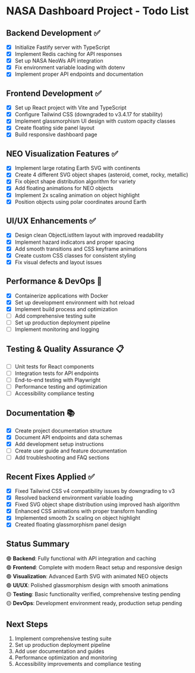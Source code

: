 # NASA Dashboard Project - Todo List

## Backend Development ✅

- [x] Initialize Fastify server with TypeScript
- [x] Implement Redis caching for API responses
- [x] Set up NASA NeoWs API integration
- [x] Fix environment variable loading with dotenv
- [x] Implement proper API endpoints and documentation

## Frontend Development ✅

- [x] Set up React project with Vite and TypeScript
- [x] Configure Tailwind CSS (downgraded to v3.4.17 for stability)
- [x] Implement glassmorphism UI design with custom opacity classes
- [x] Create floating side panel layout
- [x] Build responsive dashboard page

## NEO Visualization Features ✅

- [x] Implement large rotating Earth SVG with continents
- [x] Create 4 different SVG object shapes (asteroid, comet, rocky, metallic)
- [x] Fix object shape distribution algorithm for variety
- [x] Add floating animations for NEO objects
- [x] Implement 2x scaling animation on object highlight
- [x] Position objects using polar coordinates around Earth

## UI/UX Enhancements ✅

- [x] Design clean ObjectListItem layout with improved readability
- [x] Implement hazard indicators and proper spacing
- [x] Add smooth transitions and CSS keyframe animations
- [x] Create custom CSS classes for consistent styling
- [x] Fix visual defects and layout issues

## Performance & DevOps 🔄

- [x] Containerize applications with Docker
- [x] Set up development environment with hot reload
- [x] Implement build process and optimization
- [ ] Add comprehensive testing suite
- [ ] Set up production deployment pipeline
- [ ] Implement monitoring and logging

## Testing & Quality Assurance 📋

- [ ] Unit tests for React components
- [ ] Integration tests for API endpoints
- [ ] End-to-end testing with Playwright
- [ ] Performance testing and optimization
- [ ] Accessibility compliance testing

## Documentation 📚

- [x] Create project documentation structure
- [x] Document API endpoints and data schemas
- [x] Add development setup instructions
- [ ] Create user guide and feature documentation
- [ ] Add troubleshooting and FAQ sections

## Recent Fixes Applied ✅

- [x] Fixed Tailwind CSS v4 compatibility issues by downgrading to v3
- [x] Resolved backend environment variable loading
- [x] Fixed SVG object shape distribution using improved hash algorithm
- [x] Enhanced CSS animations with proper transform handling
- [x] Implemented smooth 2x scaling on object highlight
- [x] Created floating glassmorphism panel design

## Status Summary

🟢 **Backend**: Fully functional with API integration and caching  
🟢 **Frontend**: Complete with modern React setup and responsive design  
🟢 **Visualization**: Advanced Earth SVG with animated NEO objects  
🟢 **UI/UX**: Polished glassmorphism design with smooth animations  
🟡 **Testing**: Basic functionality verified, comprehensive testing pending  
🟡 **DevOps**: Development environment ready, production setup pending  

## Next Steps

1. Implement comprehensive testing suite
2. Set up production deployment pipeline
3. Add user documentation and guides
4. Performance optimization and monitoring
5. Accessibility improvements and compliance testing
